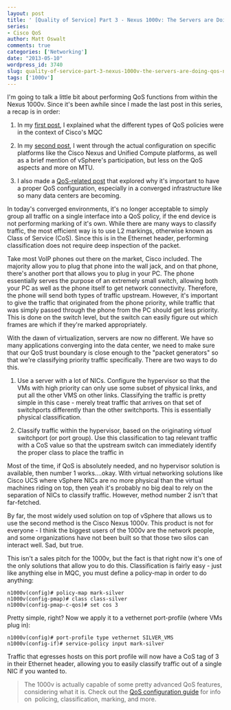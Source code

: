 ```yaml
---
layout: post
title: ' [Quality of Service] Part 3 - Nexus 1000v: The Servers are Doing QoS Now?!?'
series:
- Cisco QoS
author: Matt Oswalt
comments: true
categories: ['Networking']
date: "2013-05-10"
wordpress_id: 3740
slug: quality-of-service-part-3-nexus-1000v-the-servers-are-doing-qos-now-2
tags: ['1000v']
---
```



I'm going to talk a little bit about performing QoS functions from within the Nexus 1000v. Since it's been awhile since I made the last post in this series, a recap is in order:
	
  1. In my [first post](https://keepingitclassless.net/2012/11/cisco-quality-of-service-part-1-types-of-qos-policies/), I explained what the different types of QoS policies were in the context of Cisco's MQC
	
  2. In my [second post](https://keepingitclassless.net/2012/11/qos-part-2-qos-and-jumbo-frames-on-nexus-ucs-and-vmware/), I went through the actual configuration on specific platforms like the Cisco Nexus and Unified Compute platforms, as well as a brief mention of vSphere's participation, but less on the QoS aspects and more on MTU.

  3. I also made a [QoS-related post](https://keepingitclassless.net/2013/04/the-importance-of-qos-in-a-converged-infrastructure/) that explored why it's important to have a proper QoS configuration, especially in a converged infrastructure like so many data centers are becoming.

In today's converged environments, it's no longer acceptable to simply group all traffic on a single interface into a QoS policy, if the end device is not performing marking of it's own. While there are many ways to classify traffic, the most efficient way is to use L2 markings, otherwise known as Class of Service (CoS). Since this is in the Ethernet header, performing classification does not require deep inspection of the packet.

Take most VoIP phones out there on the market, Cisco included. The majority allow you to plug that phone into the wall jack, and on that phone, there's another port that allows you to plug in your PC. The phone essentially serves the purpose of an extremely small switch, allowing both your PC as well as the phone itself to get network connectivity. Therefore, the phone will send both types of traffic upstream. However, it's important to give the traffic that originated from the phone priority, while traffic that was simply passed through the phone from the PC should get less priority. This is done on the switch level, but the switch can easily figure out which frames are which if they're marked appropriately.

With the dawn of virtualization, servers are now no different. We have so many applications converging into the data center, we need to make sure that our QoS trust boundary is close enough to the "packet generators" so that we're classifying priority traffic specifically. There are two ways to do this.

  1. Use a server with a lot of NICs. Configure the hypervisor so that the VMs with high priority can only use some subset of physical links, and put all the other VMS on other links. Classifying the traffic is pretty simple in this case - merely treat traffic that arrives on that set of switchports differently than the other switchports. This is essentially physical classification.
	
  2. Classify traffic within the hypervisor, based on the originating _virtual_ switchport (or port group). Use this classification to tag relevant traffic with a CoS value so that the upstream switch can immediately identify the proper class to place the traffic in

Most of the time, if QoS is absolutely needed, and no hypervisor solution is available, then number 1 works....okay. With virtual networking solutions like Cisco UCS where vSphere NICs are no more physical than the virtual machines riding on top, then yeah it's probably no big deal to rely on the separation of NICs to classify traffic. However, method number 2 isn't that far-fetched.

By far, the most widely used solution on top of vSphere that allows us to use the second method is the Cisco Nexus 1000v. This product is not for everyone - I think the biggest users of the 1000v are the network people, and some organizations have not been built so that those two silos can interact well. Sad, but true.

This isn't a sales pitch for the 1000v, but the fact is that right now it's one of the only solutions that allow you to do this. Classification is fairly easy - just like anything else in MQC, you must define a policy-map in order to do anything:
    
    n1000v(config)# policy-map mark-silver
    n1000v(config-pmap)# class class-silver
    n1000v(config-pmap-c-qos)# set cos 3

Pretty simple, right? Now we apply it to a vethernet port-profile (where VMs plug in):

    n1000v(config)# port-profile type vethernet SILVER_VMS
    n1000v(config-if)# service-policy input mark-silver

Traffic that egresses hosts on this port profile will now have a CoS tag of 3 in their Ethernet header, allowing you to easily classify traffic out of a single NIC if you wanted to.

> The 1000v is actually capable of some pretty advanced QoS features, considering what it is. Check out the [QoS configuration guide](http://www.cisco.com/en/US/docs/switches/datacenter/nexus1000/sw/4_2_1_s_v_1_4/qos/configuration/guide/n1000v_qos.html) for info on  policing, classification, marking, and more.